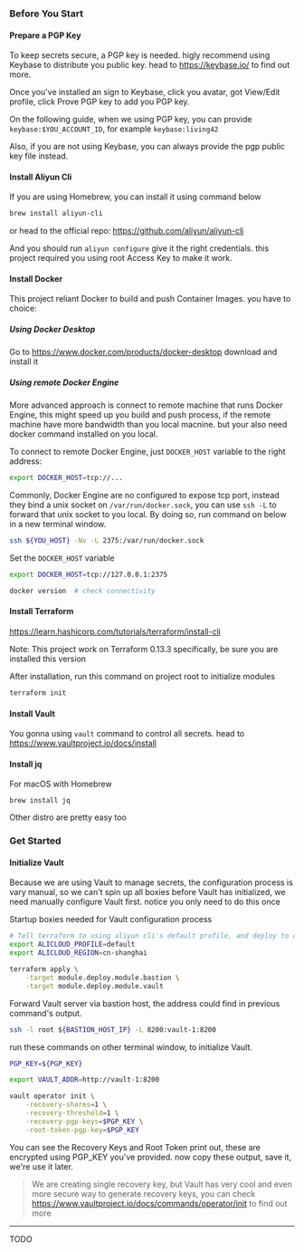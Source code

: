 ### Before You Start

#### Prepare a PGP Key

To keep secrets secure, a PGP key is needed. higly recommend using Keybase to distribute you public key. head to https://keybase.io/ to find out more.

Once you've installed an sign to Keybase, click you avatar, got View/Edit profile, click Prove PGP key to add you PGP key.

On the following guide, when we using PGP key, you can provide `keybase:$YOU_ACCOUNT_ID`, for example `keybase:living42`

Also, if you are not using Keybase, you can always provide the pgp public key file instead.

#### Install Aliyun Cli

If you are using Homebrew, you can install it using command below

```sh
brew install aliyun-cli
```

or head to the official repo: https://github.com/aliyun/aliyun-cli

And you should run `aliyun configure` give it the right credentials. this project required you using root Access Key to make it work.

#### Install Docker

This project reliant Docker to build and push Container Images. you have to choice:

##### Using Docker Desktop

Go to https://www.docker.com/products/docker-desktop download and install it

##### Using remote Docker Engine

More advanced approach is connect to remote machine that runs Docker Engine, this might speed up you build and push process, if the remote machine have more bandwidth than you local macnine. but your also need docker command installed on you local.

To connect to remote Docker Engine, just `DOCKER_HOST` variable to the right address:

```sh
export DOCKER_HOST=tcp://...
```

Commonly, Docker Engine are no configured to expose tcp port, instead they bind a unix socket on `/var/run/docker.sock`, you can use `ssh -L` to forward that unix socket to you local. By doing so, run command on below in a new terminal window.

```sh
ssh ${YOU_HOST} -Nv -L 2375:/var/run/docker.sock
```

Set the `DOCKER_HOST` variable

```sh
export DOCKER_HOST=tcp://127.0.0.1:2375

docker version  # check connectivity
```

#### Install Terraform

https://learn.hashicorp.com/tutorials/terraform/install-cli

Note: This project work on Terraform 0.13.3 specifically, be sure you are installed this version

After installation, run this command on project root to initialize modules

```sh
terraform init
```

#### Install Vault

You gonna using `vault` command to control all secrets. head to https://www.vaultproject.io/docs/install

#### Install jq

For macOS with Homebrew

```
brew install jq
```

Other distro are pretty easy too

### Get Started

#### Initialize Vault

Because we are using Vault to manage secrets, the configuration process is vary manual, so we can't spin up all boxies before Vault has initialized, we need manually configure Vault first. notice you only need to do this once

Startup boxies needed for Vault configuration process

```sh
# Tell terraform to using aliyun cli's default profile, and deploy to cn-shanghai region
export ALICLOUD_PROFILE=default
export ALICLOUD_REGION=cn-shanghai

terraform apply \
    -target module.deploy.module.bastion \
    -target module.deploy.module.vault
```

Forward Vault server via bastion host, the address could find in previous command's output.

```sh
ssh -l root ${BASTION_HOST_IP} -L 8200:vault-1:8200
```

run these commands on other terminal window, to initialize Vault.

```sh
PGP_KEY=${PGP_KEY}

export VAULT_ADDR=http://vault-1:8200

vault operator init \
    -recovery-shares=1 \
    -recovery-threshold=1 \
    -recovery-pgp-keys=$PGP_KEY \
    -root-token-pgp-key=$PGP_KEY
```

You can see the Recovery Keys and Root Token print out, these are encrypted using PGP_KEY you've provided. now copy these output, save it, we're use it later.

> We are creating single recovery key, but Vault has very cool and even more secure way to generate recovery keys, you can check https://www.vaultproject.io/docs/commands/operator/init to find out more

---

TODO
